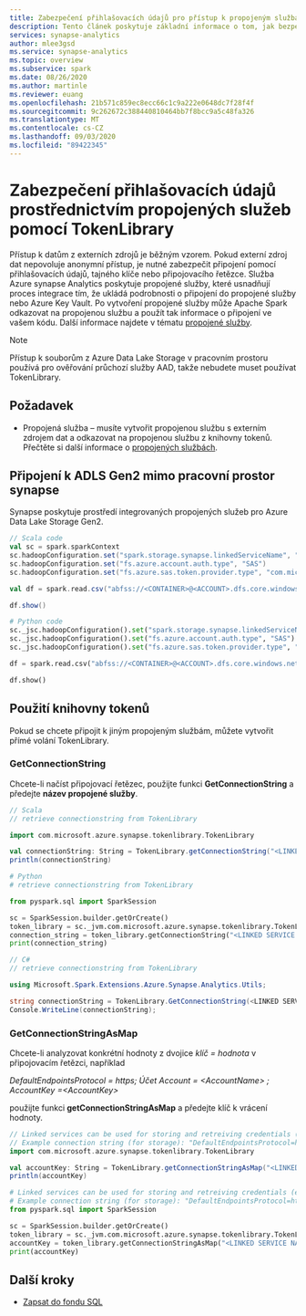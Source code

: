 ```yaml
---
title: Zabezpečení přihlašovacích údajů pro přístup k propojeným službám v Apache Spark pro Azure synapse Analytics
description: Tento článek poskytuje základní informace o tom, jak bezpečně integrovat Apache Spark pro analýzy synapse s jinými službami pomocí propojených služeb a knihovny tokenů.
services: synapse-analytics
author: mlee3gsd
ms.service: synapse-analytics
ms.topic: overview
ms.subservice: spark
ms.date: 08/26/2020
ms.author: martinle
ms.reviewer: euang
ms.openlocfilehash: 21b571c859ec8ecc66c1c9a222e0648dc7f28f4f
ms.sourcegitcommit: 9c262672c388440810464bb7f8bcc9a5c48fa326
ms.translationtype: MT
ms.contentlocale: cs-CZ
ms.lasthandoff: 09/03/2020
ms.locfileid: "89422345"
---
```

# <a name="securing-your-credentials-through-linked-services-with-the-tokenlibrary"></a>Zabezpečení přihlašovacích údajů prostřednictvím propojených služeb pomocí TokenLibrary
Přístup k datům z externích zdrojů je běžným vzorem. Pokud externí zdroj dat nepovoluje anonymní přístup, je nutné zabezpečit připojení pomocí přihlašovacích údajů, tajného klíče nebo připojovacího řetězce.  Služba Azure synapse Analytics poskytuje propojené služby, které usnadňují proces integrace tím, že ukládá podrobnosti o připojení do propojené služby nebo Azure Key Vault. Po vytvoření propojené služby může Apache Spark odkazovat na propojenou službu a použít tak informace o připojení ve vašem kódu. Další informace najdete v tématu [propojené služby](../../data-factory/concepts-linked-services.md?toc=/azure/synapse-analytics/toc.json&bc=/azure/synapse-analytics/breadcrumb/toc.json).
> [!NOTE]
> Přístup k souborům z Azure Data Lake Storage v pracovním prostoru používá pro ověřování průchozí služby AAD, takže nebudete muset používat TokenLibrary. 


## <a name="prerequisite"></a>Požadavek
* Propojená služba – musíte vytvořit propojenou službu s externím zdrojem dat a odkazovat na propojenou službu z knihovny tokenů. Přečtěte si další informace o [propojených službách](../../data-factory/concepts-linked-services.md?toc=/azure/synapse-analytics/toc.json&bc=/azure/synapse-analytics/breadcrumb/toc.json).


## <a name="connecting-to-adls-gen2-outside-of-synapse-workspace"></a>Připojení k ADLS Gen2 mimo pracovní prostor synapse

Synapse poskytuje prostředí integrovaných propojených služeb pro Azure Data Lake Storage Gen2.

```scala
// Scala code
val sc = spark.sparkContext
sc.hadoopConfiguration.set("spark.storage.synapse.linkedServiceName", "<LINKED SERVICE NAME>")
sc.hadoopConfiguration.set("fs.azure.account.auth.type", "SAS")
sc.hadoopConfiguration.set("fs.azure.sas.token.provider.type", "com.microsoft.azure.synapse.tokenlibrary.LinkedServiceBasedSASProvider")

val df = spark.read.csv("abfss://<CONTAINER>@<ACCOUNT>.dfs.core.windows.net/<DIRECTORY PATH>")

df.show()
```

```python
# Python code
sc._jsc.hadoopConfiguration().set("spark.storage.synapse.linkedServiceName", "<lINKED SERVICE NAME>")
sc._jsc.hadoopConfiguration().set("fs.azure.account.auth.type", "SAS")
sc._jsc.hadoopConfiguration().set("fs.azure.sas.token.provider.type", "com.microsoft.azure.synapse.tokenlibrary.LinkedServiceBasedSASProvider")

df = spark.read.csv("abfss://<CONTAINER>@<ACCOUNT>.dfs.core.windows.net/<DIRECTORY PATH>")

df.show()
```
## <a name="using-the-token-library"></a>Použití knihovny tokenů

Pokud se chcete připojit k jiným propojeným službám, můžete vytvořit přímé volání TokenLibrary.

### <a name="getconnectionstring"></a>GetConnectionString
 Chcete-li načíst připojovací řetězec, použijte funkci <b>GetConnectionString</b> a předejte <b>název propojené služby</b>.

```scala
// Scala
// retrieve connectionstring from TokenLibrary

import com.microsoft.azure.synapse.tokenlibrary.TokenLibrary

val connectionString: String = TokenLibrary.getConnectionString("<LINKED SERVICE NAME>")
println(connectionString)
```

```python
# Python
# retrieve connectionstring from TokenLibrary

from pyspark.sql import SparkSession

sc = SparkSession.builder.getOrCreate()
token_library = sc._jvm.com.microsoft.azure.synapse.tokenlibrary.TokenLibrary
connection_string = token_library.getConnectionString("<LINKED SERVICE NAME>")
print(connection_string)
```
```csharp
// C#
// retrieve connectionstring from TokenLibrary

using Microsoft.Spark.Extensions.Azure.Synapse.Analytics.Utils;

string connectionString = TokenLibrary.GetConnectionString(<LINKED SERVICE NAME>);
Console.WriteLine(connectionString);
```

### <a name="getconnectionstringasmap"></a>GetConnectionStringAsMap
Chcete-li analyzovat konkrétní hodnoty z dvojice <i>klíč = hodnota</i> v připojovacím řetězci, například 

<i>DefaultEndpointsProtocol = https; Účet Account = \<AccountName> ; AccountKey =\<AccountKey></i>

použijte funkci <b>getConnectionStringAsMap</b> a předejte klíč k vrácení hodnoty.
```scala
// Linked services can be used for storing and retreiving credentials (e.g, account key)
// Example connection string (for storage): "DefaultEndpointsProtocol=https;AccountName=<accountname>;AccountKey=<accountkey>"
import com.microsoft.azure.synapse.tokenlibrary.TokenLibrary

val accountKey: String = TokenLibrary.getConnectionStringAsMap("<LINKED SERVICE NAME">).get("<KEY NAME>")
println(accountKey)
```

```python
# Linked services can be used for storing and retreiving credentials (e.g, account key)
# Example connection string (for storage): "DefaultEndpointsProtocol=https;AccountName=<accountname>;AccountKey=<accountkey>"
from pyspark.sql import SparkSession

sc = SparkSession.builder.getOrCreate()
token_library = sc._jvm.com.microsoft.azure.synapse.tokenlibrary.TokenLibrary
accountKey = token_library.getConnectionStringAsMap("<LINKED SERVICE NAME>").get("<KEY NAME>")
print(accountKey)
```

## <a name="next-steps"></a>Další kroky

- [Zapsat do fondu SQL](./synapse-spark-sql-pool-import-export.md)

